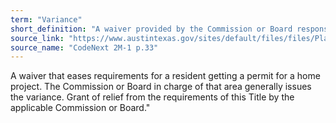 ```yaml
---
term: "Variance"
short_definition: "A waiver provided by the Commission or Board responsible for a specific permit. A variance can remove some requirements for specific home projects."
source_link: "https://www.austintexas.gov/sites/default/files/files/Planning/CodeNEXT/ALDC_PRD_23_LandDevelopmentCode_Combined_2017_0130_web.pdf"
source_name: "CodeNext 2M-1 p.33"
---
```

A waiver that eases requirements for a resident getting a permit for a home project. The Commission or Board in charge of that area generally issues the variance.
Grant of relief from the requirements of this Title by the applicable Commission or Board."
